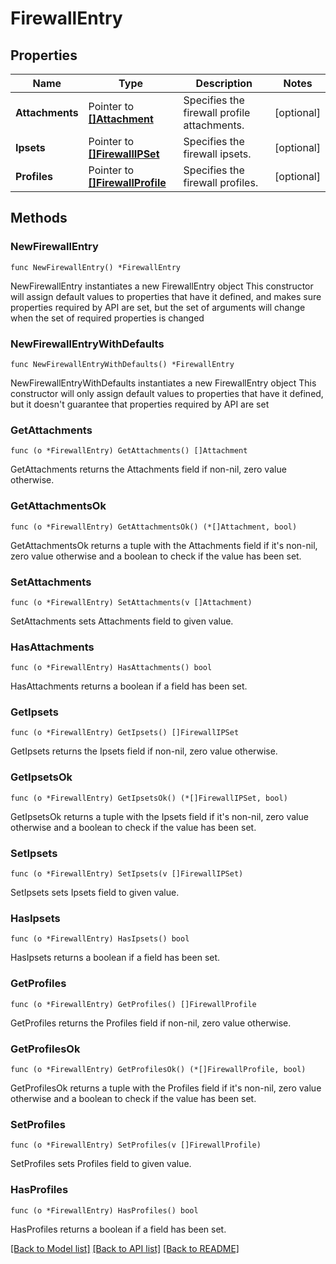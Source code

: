 # FirewallEntry

## Properties

Name | Type | Description | Notes
------------ | ------------- | ------------- | -------------
**Attachments** | Pointer to [**[]Attachment**](Attachment.md) | Specifies the firewall profile attachments. | [optional] 
**Ipsets** | Pointer to [**[]FirewallIPSet**](FirewallIPSet.md) | Specifies the firewall ipsets. | [optional] 
**Profiles** | Pointer to [**[]FirewallProfile**](FirewallProfile.md) | Specifies the firewall profiles. | [optional] 

## Methods

### NewFirewallEntry

`func NewFirewallEntry() *FirewallEntry`

NewFirewallEntry instantiates a new FirewallEntry object
This constructor will assign default values to properties that have it defined,
and makes sure properties required by API are set, but the set of arguments
will change when the set of required properties is changed

### NewFirewallEntryWithDefaults

`func NewFirewallEntryWithDefaults() *FirewallEntry`

NewFirewallEntryWithDefaults instantiates a new FirewallEntry object
This constructor will only assign default values to properties that have it defined,
but it doesn't guarantee that properties required by API are set

### GetAttachments

`func (o *FirewallEntry) GetAttachments() []Attachment`

GetAttachments returns the Attachments field if non-nil, zero value otherwise.

### GetAttachmentsOk

`func (o *FirewallEntry) GetAttachmentsOk() (*[]Attachment, bool)`

GetAttachmentsOk returns a tuple with the Attachments field if it's non-nil, zero value otherwise
and a boolean to check if the value has been set.

### SetAttachments

`func (o *FirewallEntry) SetAttachments(v []Attachment)`

SetAttachments sets Attachments field to given value.

### HasAttachments

`func (o *FirewallEntry) HasAttachments() bool`

HasAttachments returns a boolean if a field has been set.

### GetIpsets

`func (o *FirewallEntry) GetIpsets() []FirewallIPSet`

GetIpsets returns the Ipsets field if non-nil, zero value otherwise.

### GetIpsetsOk

`func (o *FirewallEntry) GetIpsetsOk() (*[]FirewallIPSet, bool)`

GetIpsetsOk returns a tuple with the Ipsets field if it's non-nil, zero value otherwise
and a boolean to check if the value has been set.

### SetIpsets

`func (o *FirewallEntry) SetIpsets(v []FirewallIPSet)`

SetIpsets sets Ipsets field to given value.

### HasIpsets

`func (o *FirewallEntry) HasIpsets() bool`

HasIpsets returns a boolean if a field has been set.

### GetProfiles

`func (o *FirewallEntry) GetProfiles() []FirewallProfile`

GetProfiles returns the Profiles field if non-nil, zero value otherwise.

### GetProfilesOk

`func (o *FirewallEntry) GetProfilesOk() (*[]FirewallProfile, bool)`

GetProfilesOk returns a tuple with the Profiles field if it's non-nil, zero value otherwise
and a boolean to check if the value has been set.

### SetProfiles

`func (o *FirewallEntry) SetProfiles(v []FirewallProfile)`

SetProfiles sets Profiles field to given value.

### HasProfiles

`func (o *FirewallEntry) HasProfiles() bool`

HasProfiles returns a boolean if a field has been set.


[[Back to Model list]](../README.md#documentation-for-models) [[Back to API list]](../README.md#documentation-for-api-endpoints) [[Back to README]](../README.md)


